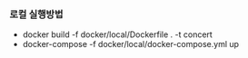 ### 로컬 실행방법
- docker build -f docker/local/Dockerfile . -t concert
- docker-compose -f docker/local/docker-compose.yml up
